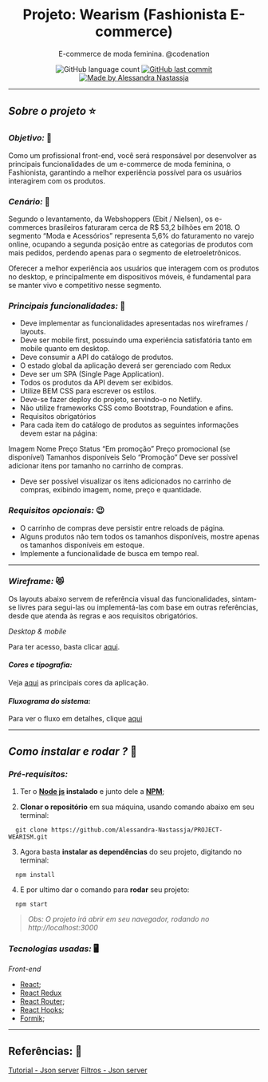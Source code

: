 <h1 align="center">
  Projeto: Wearism (Fashionista E-commerce)
</h1>
<p align="center">E-commerce de moda feminina. @codenation</p>

<p align="center">
  <img alt="GitHub language count" src="https://img.shields.io/github/repo-size/Alessandra-Nastassja/PROJECT-WEARISM?color=%23ffb9db">
  <a href="https://github.com/Alessandra-Nastassja/PROJECT-WEARISM/commits/master">
    <img alt="GitHub last commit" src="https://img.shields.io/github/last-commit/Alessandra-Nastassja/PROJECT-WEARISM?color=%23ffb9db">
  </a>
  <a href="https://www.linkedin.com/in/alessandra-nastassja/">
    <img alt="Made by Alessandra Nastassja" src="https://img.shields.io/badge/made%20by-AlessandraNastassja-%23ffb9db">
  </a>
</p>

****
## *Sobre o projeto* ⭐️

### *Objetivo:* 🚩

Como um profissional front-end, você será responsável por desenvolver as principais funcionalidades de um e-commerce de moda feminina, o Fashionista, garantindo a melhor experiência possível para os usuários interagirem com os produtos.

### *Cenário:* 👗

Segundo o levantamento, da Webshoppers (Ebit / Nielsen), os e-commerces brasileiros faturaram cerca de R$ 53,2 bilhões em 2018. O segmento “Moda e Acessórios” representa 5,6% do faturamento no varejo online, ocupando a segunda posição entre as categorias de produtos com mais pedidos, perdendo apenas para o segmento de eletroeletrônicos.

Oferecer a melhor experiência aos usuários que interagem com os produtos no desktop, e principalmente em dispositivos móveis, é fundamental para se manter vivo e competitivo nesse segmento.

### *Principais funcionalidades:* 📌 

- Deve implementar as funcionalidades apresentadas nos wireframes / layouts.
- Deve ser mobile first, possuindo uma experiência satisfatória tanto em mobile quanto em desktop.
- Deve consumir a API do catálogo de produtos.
- O estado global da aplicação deverá ser gerenciado com Redux
- Deve ser um SPA (Single Page Application).
- Todos os produtos da API devem ser exibidos.
- Utilize BEM CSS para escrever os estilos.
- Deve-se fazer deploy do projeto, servindo-o no Netlify.
- Não utilize frameworks CSS como Bootstrap, Foundation e afins.
- Requisitos obrigatórios
- Para cada item do catálogo de produtos as seguintes informações devem estar na página:

Imagem
Nome
Preço
Status “Em promoção”
Preço promocional (se disponível)
Tamanhos disponíveis
Selo “Promoção”
Deve ser possível adicionar itens por tamanho no carrinho de compras.

- Deve ser possível visualizar os itens adicionados no carrinho de compras, exibindo imagem, nome, preço e quantidade.

### *Requisitos opcionais:* 😉

- O carrinho de compras deve persistir entre reloads de página.
- Alguns produtos não tem todos os tamanhos disponíveis, mostre apenas os tamanhos disponíveis em estoque.
- Implemente a funcionalidade de busca em tempo real.

**** 
### *Wireframe:* 😻

Os layouts abaixo servem de referência visual das funcionalidades, sintam-se livres para segui-las ou implementá-las com base em outras referências, desde que atenda às regras e aos requisitos obrigatórios.

*Desktop & mobile*

Para ter acesso, basta clicar [aqui](https://github.com/Alessandra-Nastassja/PROJECT-WEARISM/wiki/Wireframe).

#### *Cores e tipografia:* 

Veja [aqui](https://github.com/Alessandra-Nastassja/PROJECT-WEARISM/wiki/Topografia-e-cores) as principais cores da aplicação.

#### *Fluxograma do sistema:* 

Para ver o fluxo em detalhes, clique [aqui](https://github.com/Alessandra-Nastassja/PROJECT-WEARISM/wiki/Fluxos-do-sistema)

****
## *Como instalar e rodar ?* 🚀
###  *Pré-requisitos:*
1. Ter o **[Node js](https://nodejs.org/en/) instalado** e junto dele a **[NPM](https://www.npmjs.com/)**;

2. **Clonar o repositório** em sua máquina, usando comando abaixo em seu terminal:

```
  git clone https://github.com/Alessandra-Nastassja/PROJECT-WEARISM.git
```

3. Agora basta **instalar as dependências** do seu projeto, digitando no terminal:

```
  npm install
```

4. E por ultimo dar o comando para **rodar** seu projeto:

```
  npm start
```

 > *Obs: O projeto irá abrir em seu navegador, rodando no http://localhost:3000*

### *Tecnologias usadas:* 🖥️

*Front-end*

* [React](https://pt-br.reactjs.org/docs/getting-started.html);
* [React Redux](https://redux.js.org/introduction/getting-started)
* [React Router](https://reacttraining.com/react-router/web/guides/quick-start);
* [React Hooks](https://pt-br.reactjs.org/docs/hooks-intro.html);
* [Formik](https://jaredpalmer.com/formik/docs/api/formik);

 ****
 ## Referências: 📑

 [Tutorial - Json server](https://code.tutsplus.com/pt/tutorials/fake-rest-api-up-and-running-using-json-server--cms-27871)
 [Filtros - Json server](https://code.tutsplus.com/pt/tutorials/fake-rest-api-up-and-running-using-json-server--cms-27871)
